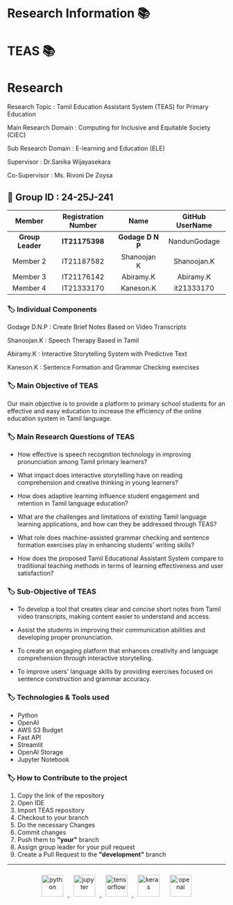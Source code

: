 # Research Information 📚
# TEAS 📚

# Research 
Research Topic : Tamil Education Assistant System (TEAS) for Primary Education

Main Research Domain : Computing for Inclusive and Equitable Society (CIEC)

Sub Research Domain : E-learning and Education (ELE) 

Supervisor : Dr.Sanika Wijayasekara

Co-Supervisor : Ms. Rivoni De Zoysa

## 🔖 Group ID : 24-25J-241


|Member | Registration Number| Name | GitHub UserName |
| :---: | :---: | :---: | :---: |
|**Group Leader**|  **IT21175398** |  **Godage D N P** | NandunGodage | 
|Member 2| IT21187582 | Shanoojan K | Shanoojan.K | 
|Member 3| IT21176142 |  Abiramy.K  | Abiramy.K | 
|Member 4| IT21333170 | Kaneson.K   | it21333170 |


### 🏷️ **Individual Components**

Godage D.N.P : Create Brief Notes Based on Video Transcripts

Shanoojan.K : Speech Therapy Based in Tamil

Abiramy.K : Interactive Storytelling System with Predictive Text

Kaneson.K : Sentence Formation and Grammar Checking exercises

### 🏷️ **Main Objective of TEAS** 

Our main objective is to provide a platform to primary school students for an effective and easy education to increase the efficiency of the online education system in Tamil language.   

### 🏷️ **Main Research Questions of TEAS**
- How effective is speech recognition technology in improving pronunciation among Tamil primary learners? 

- What impact does interactive storytelling have on reading comprehension and creative thinking in young learners?

- How does adaptive learning influence student engagement and retention in Tamil language education? 

- What are the challenges and limitations of existing Tamil language learning applications, and how can they be addressed through TEAS? 

- What role does machine-assisted grammar checking and sentence formation exercises play in enhancing students’ writing skills?

- How does the proposed Tamil Educational Assistant System compare to traditional teaching methods in terms of learning effectiveness and user satisfaction?

### 🏷️ **Sub-Objective of TEAS**

- To develop a tool that creates clear and concise short notes from Tamil video transcripts, making content easier to understand and access. 

- Assist the students in improving their communication abilities and developing proper pronunciation.

- To create an engaging platform that enhances creativity and language comprehension through interactive storytelling.

- To improve users' language skills by providing exercises focused on sentence construction and grammar accuracy.


### 🏷️ Technologies & Tools used 
- Python
- OpenAI
- AWS S3 Budget 
- Fast API
- Streamlit
- OpenAI Storage
- Jupyter Notebook



### 🏷️ How to Contribute to the project
01.  Copy the link of the repository 
02.  Open IDE
03.  Import TEAS repository
04.  Checkout to your branch 
05.  Do the necessary Changes
06.  Commit changes
07.  Push them to **"your"** branch
08.  Assign group leader for your pull request
09.  Create a Pull Request to the **"development"** branch

______________
<div align ="center">
<a href = "https://www.python.org/">
<img src="https://i0.wp.com/junilearning.com/wp-content/uploads/2020/06/python-programming-language.webp?fit=800%2C800&ssl=1" alt="python" style="display: inline-block; margin: 10px;" width="50">
</a>
<a href = "https://jupyter.org">
<img src="https://upload.wikimedia.org/wikipedia/commons/thumb/3/38/Jupyter_logo.svg/800px-Jupyter_logo.svg.png" alt="jupyter" style="display: inline-block; margin: 10px;" width="50">
</a>
<a href = "https://www.tensorflow.org/">
<img src="https://encrypted-tbn0.gstatic.com/images?q=tbn:ANd9GcSmAmqfydDrHJVZVK-43-EOvaWOxfzR4tZQ0w&s" alt="tensorflow" style="display: inline-block; margin: 10px;" width="50">
</a>
<a herf = "https://keras.io/">
<img src="https://upload.wikimedia.org/wikipedia/commons/thumb/a/ae/Keras_logo.svg/1200px-Keras_logo.svg.png" alt="keras" style="display: inline-block; margin: 10px;" width="50">
</a>
<a herf = "https://openai.com/index/gpt-4/">
<img src="https://upload.wikimedia.org/wikipedia/commons/a/a4/GPT-4.png" alt="openai" style="display: inline-block; margin: 10px;" width="50">    
</a>
</div>
